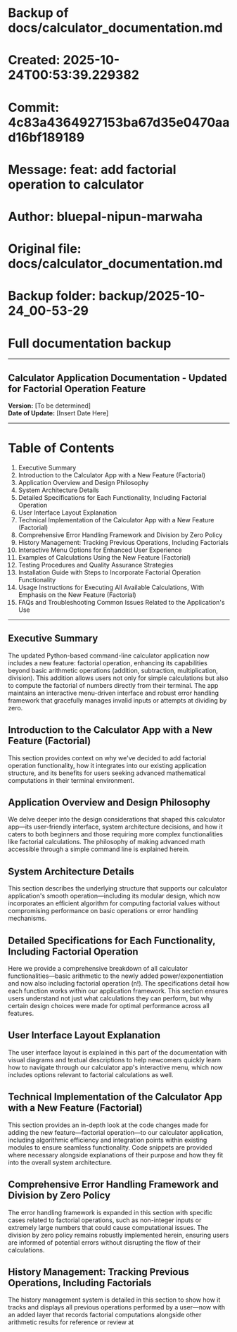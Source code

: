 # Backup of docs/calculator_documentation.md
# Created: 2025-10-24T00:53:39.229382
# Commit: 4c83a4364927153ba67d35e0470aad16bf189189
# Message: feat: add factorial operation to calculator
# Author: bluepal-nipun-marwaha
# Original file: docs/calculator_documentation.md
# Backup folder: backup/2025-10-24_00-53-29
# Full documentation backup

---

## Calculator Application Documentation - Updated for Factorial Operation Feature

**Version:** [To be determined]  
**Date of Update:** [Insert Date Here]

---

# Table of Contents
1. Executive Summary
2. Introduction to the Calculator App with a New Feature (Factorial)
3. Application Overview and Design Philosophy
4. System Architecture Details
5. Detailed Specifications for Each Functionality, Including Factorial Operation
6. User Interface Layout Explanation
7. Technical Implementation of the Calculator App with a New Feature (Factorial)
8. Comprehensive Error Handling Framework and Division by Zero Policy
9. History Management: Tracking Previous Operations, Including Factorials
10. Interactive Menu Options for Enhanced User Experience
11. Examples of Calculations Using the New Feature (Factorial)
12. Testing Procedures and Quality Assurance Strategies
13. Installation Guide with Steps to Incorporate Factorial Operation Functionality
14. Usage Instructions for Executing All Available Calculations, With Emphasis on the New Feature (Factorial)
15. FAQs and Troubleshooting Common Issues Related to the Application's Use

---

## Executive Summary
The updated Python-based command-line calculator application now includes a new feature: factorial operation, enhancing its capabilities beyond basic arithmetic operations (addition, subtraction, multiplication, division). This addition allows users not only for simple calculations but also to compute the factorial of numbers directly from their terminal. The app maintains an interactive menu-driven interface and robust error handling framework that gracefully manages invalid inputs or attempts at dividing by zero.

## Introduction to the Calculator App with a New Feature (Factorial)
This section provides context on why we've decided to add factorial operation functionality, how it integrates into our existing application structure, and its benefits for users seeking advanced mathematical computations in their terminal environment.

## Application Overview and Design Philosophy
We delve deeper into the design considerations that shaped this calculator app—its user-friendly interface, system architecture decisions, and how it caters to both beginners and those requiring more complex functionalities like factorial calculations. The philosophy of making advanced math accessible through a simple command line is explained herein.

## System Architecture Details
This section describes the underlying structure that supports our calculator application's smooth operation—including its modular design, which now incorporates an efficient algorithm for computing factorial values without compromising performance on basic operations or error handling mechanisms.

## Detailed Specifications for Each Functionality, Including Factorial Operation
Here we provide a comprehensive breakdown of all calculator functionalities—basic arithmetic to the newly added power/exponentiation and now also including factorial operation (n!). The specifications detail how each function works within our application framework. This section ensures users understand not just what calculations they can perform, but why certain design choices were made for optimal performance across all features.

## User Interface Layout Explanation
The user interface layout is explained in this part of the documentation with visual diagrams and textual descriptions to help newcomers quickly learn how to navigate through our calculator app's interactive menu, which now includes options relevant to factorial calculations as well. 

## Technical Implementation of the Calculator App with a New Feature (Factorial)
This section provides an in-depth look at the code changes made for adding the new feature—factorial operation—to our calculator application, including algorithmic efficiency and integration points within existing modules to ensure seamless functionality. Code snippets are provided where necessary alongside explanations of their purpose and how they fit into the overall system architecture.

## Comprehensive Error Handling Framework and Division by Zero Policy
The error handling framework is expanded in this section with specific cases related to factorial operations, such as non-integer inputs or extremely large numbers that could cause computational issues. The division by zero policy remains robustly implemented herein, ensuring users are informed of potential errors without disrupting the flow of their calculations.

## History Management: Tracking Previous Operations, Including Factorials
The history management system is detailed in this section to show how it tracks and displays all previous operations performed by a user—now with an added layer that records factorial computations alongside other arithmetic results for reference or review at
